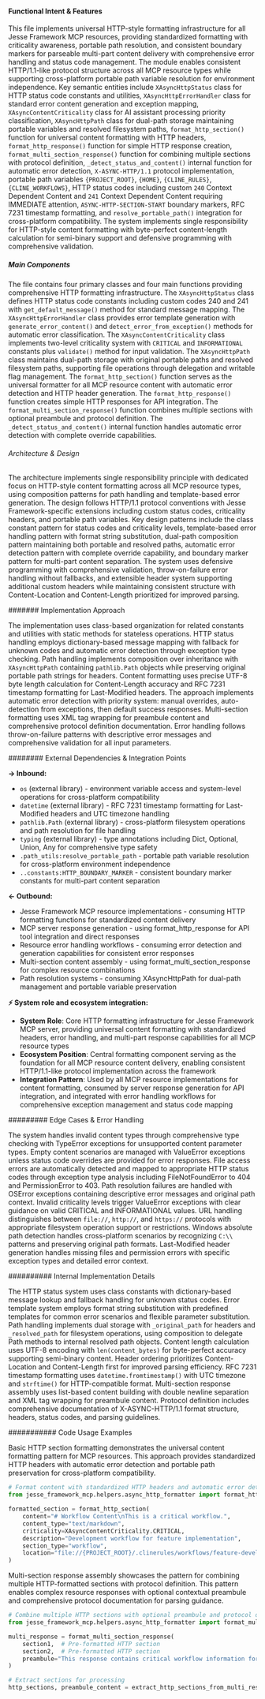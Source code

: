 <!-- CACHE_METADATA_START -->
<!-- Source File: {PROJECT_ROOT}/jesse-framework-mcp/jesse_framework_mcp/helpers/async_http_formatter.py -->
<!-- Cached On: 2025-07-05T14:05:16.149596 -->
<!-- Source Modified: 2025-07-05T12:19:32.321876 -->
<!-- Cache Version: 1.0 -->
<!-- CACHE_METADATA_END -->

#### Functional Intent & Features

This file implements universal HTTP-style formatting infrastructure for all Jesse Framework MCP resources, providing standardized formatting with criticality awareness, portable path resolution, and consistent boundary markers for parseable multi-part content delivery with comprehensive error handling and status code management. The module enables consistent HTTP/1.1-like protocol structure across all MCP resource types while supporting cross-platform portable path variable resolution for environment independence. Key semantic entities include `XAsyncHttpStatus` class for HTTP status code constants and utilities, `XAsyncHttpErrorHandler` class for standard error content generation and exception mapping, `XAsyncContentCriticality` class for AI assistant processing priority classification, `XAsyncHttpPath` class for dual-path storage maintaining portable variables and resolved filesystem paths, `format_http_section()` function for universal content formatting with HTTP headers, `format_http_response()` function for simple HTTP response creation, `format_multi_section_response()` function for combining multiple sections with protocol definition, `_detect_status_and_content()` internal function for automatic error detection, `X-ASYNC-HTTP/1.1` protocol implementation, portable path variables `{PROJECT_ROOT}`, `{HOME}`, `{CLINE_RULES}`, `{CLINE_WORKFLOWS}`, HTTP status codes including custom `240` Context Dependent Content and `241` Context Dependent Content requiring IMMEDIATE attention, `ASYNC-HTTP-SECTION-START` boundary markers, RFC 7231 timestamp formatting, and `resolve_portable_path()` integration for cross-platform compatibility. The system implements single responsibility for HTTP-style content formatting with byte-perfect content-length calculation for semi-binary support and defensive programming with comprehensive validation.

##### Main Components

The file contains four primary classes and four main functions providing comprehensive HTTP formatting infrastructure. The `XAsyncHttpStatus` class defines HTTP status code constants including custom codes 240 and 241 with `get_default_message()` method for standard message mapping. The `XAsyncHttpErrorHandler` class provides error template generation with `generate_error_content()` and `detect_error_from_exception()` methods for automatic error classification. The `XAsyncContentCriticality` class implements two-level criticality system with `CRITICAL` and `INFORMATIONAL` constants plus `validate()` method for input validation. The `XAsyncHttpPath` class maintains dual-path storage with original portable paths and resolved filesystem paths, supporting file operations through delegation and writable flag management. The `format_http_section()` function serves as the universal formatter for all MCP resource content with automatic error detection and HTTP header generation. The `format_http_response()` function creates simple HTTP responses for API integration. The `format_multi_section_response()` function combines multiple sections with optional preambule and protocol definition. The `_detect_status_and_content()` internal function handles automatic error detection with complete override capabilities.

###### Architecture & Design

The architecture implements single responsibility principle with dedicated focus on HTTP-style content formatting across all MCP resource types, using composition patterns for path handling and template-based error generation. The design follows HTTP/1.1 protocol conventions with Jesse Framework-specific extensions including custom status codes, criticality headers, and portable path variables. Key design patterns include the class constant pattern for status codes and criticality levels, template-based error handling pattern with format string substitution, dual-path composition pattern maintaining both portable and resolved paths, automatic error detection pattern with complete override capability, and boundary marker pattern for multi-part content separation. The system uses defensive programming with comprehensive validation, throw-on-failure error handling without fallbacks, and extensible header system supporting additional custom headers while maintaining consistent structure with Content-Location and Content-Length prioritized for improved parsing.

####### Implementation Approach

The implementation uses class-based organization for related constants and utilities with static methods for stateless operations. HTTP status handling employs dictionary-based message mapping with fallback for unknown codes and automatic error detection through exception type checking. Path handling implements composition over inheritance with `XAsyncHttpPath` containing `pathlib.Path` objects while preserving original portable path strings for headers. Content formatting uses precise UTF-8 byte length calculation for Content-Length accuracy and RFC 7231 timestamp formatting for Last-Modified headers. The approach implements automatic error detection with priority system: manual overrides, auto-detection from exceptions, then default success responses. Multi-section formatting uses XML tag wrapping for preambule content and comprehensive protocol definition documentation. Error handling follows throw-on-failure patterns with descriptive error messages and comprehensive validation for all input parameters.

######## External Dependencies & Integration Points

**→ Inbound:**
- `os` (external library) - environment variable access and system-level operations for cross-platform compatibility
- `datetime` (external library) - RFC 7231 timestamp formatting for Last-Modified headers and UTC timezone handling
- `pathlib.Path` (external library) - cross-platform filesystem operations and path resolution for file handling
- `typing` (external library) - type annotations including Dict, Optional, Union, Any for comprehensive type safety
- `.path_utils:resolve_portable_path` - portable path variable resolution for cross-platform environment independence
- `..constants:HTTP_BOUNDARY_MARKER` - consistent boundary marker constants for multi-part content separation

**← Outbound:**
- Jesse Framework MCP resource implementations - consuming HTTP formatting functions for standardized content delivery
- MCP server response generation - using format_http_response for API tool integration and direct responses
- Resource error handling workflows - consuming error detection and generation capabilities for consistent error responses
- Multi-section content assembly - using format_multi_section_response for complex resource combinations
- Path resolution systems - consuming XAsyncHttpPath for dual-path management and portable variable preservation

**⚡ System role and ecosystem integration:**
- **System Role**: Core HTTP formatting infrastructure for Jesse Framework MCP server, providing universal content formatting with standardized headers, error handling, and multi-part response capabilities for all MCP resource types
- **Ecosystem Position**: Central formatting component serving as the foundation for all MCP resource content delivery, enabling consistent HTTP/1.1-like protocol implementation across the framework
- **Integration Pattern**: Used by all MCP resource implementations for content formatting, consumed by server response generation for API integration, and integrated with error handling workflows for comprehensive exception management and status code mapping

######### Edge Cases & Error Handling

The system handles invalid content types through comprehensive type checking with TypeError exceptions for unsupported content parameter types. Empty content scenarios are managed with ValueError exceptions unless status code overrides are provided for error responses. File access errors are automatically detected and mapped to appropriate HTTP status codes through exception type analysis including FileNotFoundError to 404 and PermissionError to 403. Path resolution failures are handled with OSError exceptions containing descriptive error messages and original path context. Invalid criticality levels trigger ValueError exceptions with clear guidance on valid CRITICAL and INFORMATIONAL values. URL handling distinguishes between `file://`, `http://`, and `https://` protocols with appropriate filesystem operation support or restrictions. Windows absolute path detection handles cross-platform scenarios by recognizing `C:\\` patterns and preserving original path formats. Last-Modified header generation handles missing files and permission errors with specific exception types and detailed error context.

########## Internal Implementation Details

The HTTP status system uses class constants with dictionary-based message lookup and fallback handling for unknown status codes. Error template system employs format string substitution with predefined templates for common error scenarios and flexible parameter substitution. Path handling implements dual storage with `_original_path` for headers and `_resolved_path` for filesystem operations, using composition to delegate Path methods to internal resolved path objects. Content length calculation uses UTF-8 encoding with `len(content_bytes)` for byte-perfect accuracy supporting semi-binary content. Header ordering prioritizes Content-Location and Content-Length first for improved parsing efficiency. RFC 7231 timestamp formatting uses `datetime.fromtimestamp()` with UTC timezone and `strftime()` for HTTP-compatible format. Multi-section response assembly uses list-based content building with double newline separation and XML tag wrapping for preambule content. Protocol definition includes comprehensive documentation of X-ASYNC-HTTP/1.1 format structure, headers, status codes, and parsing guidelines.

########### Code Usage Examples

Basic HTTP section formatting demonstrates the universal content formatting pattern for MCP resources. This approach provides standardized HTTP headers with automatic error detection and portable path preservation for cross-platform compatibility.

```python
# Format content with standardized HTTP headers and automatic error detection
from jesse_framework_mcp.helpers.async_http_formatter import format_http_section, XAsyncContentCriticality

formatted_section = format_http_section(
    content="# Workflow Content\nThis is a critical workflow.",
    content_type="text/markdown",
    criticality=XAsyncContentCriticality.CRITICAL,
    description="Development workflow for feature implementation",
    section_type="workflow",
    location="file://{PROJECT_ROOT}/.clinerules/workflows/feature-development.md"
)
```

Multi-section response assembly showcases the pattern for combining multiple HTTP-formatted sections with protocol definition. This pattern enables complex resource responses with optional contextual preambule and comprehensive protocol documentation for parsing guidance.

```python
# Combine multiple HTTP sections with optional preambule and protocol definition
from jesse_framework_mcp.helpers.async_http_formatter import format_multi_section_response

multi_response = format_multi_section_response(
    section1,  # Pre-formatted HTTP section
    section2,  # Pre-formatted HTTP section
    preambule="This response contains critical workflow information for immediate implementation."
)

# Extract sections for processing
http_sections, preambule_content = extract_http_sections_from_multi_response(multi_response)
```